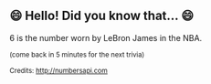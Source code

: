 ## :smile: Hello! Did you know that... :smile:
6 is the number worn by LeBron James in the NBA.

<sup>(come back in 5 minutes for the next trivia)</sup>


<sup>Credits: http://numbersapi.com</sup>
